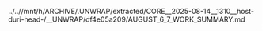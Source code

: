 ../..//mnt/h/ARCHIVE/.UNWRAP/extracted/CORE__2025-08-14__1310__host-duri-head-/__UNWRAP/df4e05a209/AUGUST_6_7_WORK_SUMMARY.md